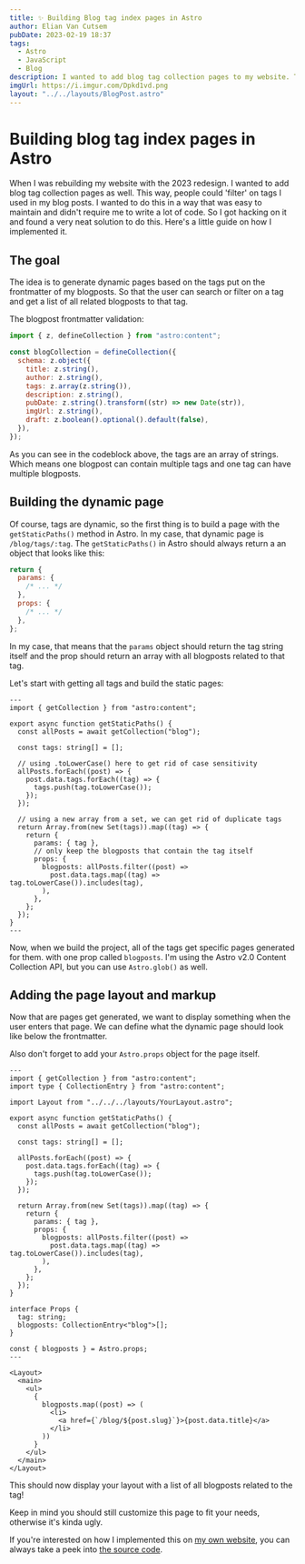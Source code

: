 ```yaml
---
title: ✨ Building Blog tag index pages in Astro
author: Elian Van Cutsem
pubDate: 2023-02-19 18:37
tags:
  - Astro
  - JavaScript
  - Blog
description: I wanted to add blog tag collection pages to my website. This way, people could filter on tags I used in my blog posts. Here is a guide on how I implemented it.
imgUrl: https://i.imgur.com/Dpkd1vd.png
layout: "../../layouts/BlogPost.astro"
---
```


# Building blog tag index pages in Astro

When I was rebuilding my website with the 2023 redesign. I wanted to add blog tag collection pages as well. This way, people could 'filter' on tags I used in my blog posts. I wanted to do this in a way that was easy to maintain and didn't require me to write a lot of code. So I got hacking on it and found a very neat solution to do this. Here's a little guide on how I implemented it.

## The goal

The idea is to generate dynamic pages based on the tags put on the frontmatter of my blogposts. So that the user can search or filter on a tag and get a list of all related blogposts to that tag.

The blogpost frontmatter validation:

```js
import { z, defineCollection } from "astro:content";

const blogCollection = defineCollection({
  schema: z.object({
    title: z.string(),
    author: z.string(),
    tags: z.array(z.string()),
    description: z.string(),
    pubDate: z.string().transform((str) => new Date(str)),
    imgUrl: z.string(),
    draft: z.boolean().optional().default(false),
  }),
});
```

As you can see in the codeblock above, the tags are an array of strings. Which means one blogpost can contain multiple tags and one tag can have multiple blogposts.

## Building the dynamic page

Of course, tags are dynamic, so the first thing is to build a page with the `getStaticPaths()` method in Astro. In my case, that dynamic page is `/blog/tags/:tag`. The `getStaticPaths()` in Astro should always return a an object that looks like this:

```js
return {
  params: {
    /* ... */
  },
  props: {
    /* ... */
  },
};
```

In my case, that means that the `params` object should return the tag string itself and the prop should return an array with all blogposts related to that tag.

Let's start with getting all tags and build the static pages:

```astro
---
import { getCollection } from "astro:content";

export async function getStaticPaths() {
  const allPosts = await getCollection("blog");

  const tags: string[] = [];

  // using .toLowerCase() here to get rid of case sensitivity
  allPosts.forEach((post) => {
    post.data.tags.forEach((tag) => {
      tags.push(tag.toLowerCase());
    });
  });

  // using a new array from a set, we can get rid of duplicate tags
  return Array.from(new Set(tags)).map((tag) => {
    return {
      params: { tag },
      // only keep the blogposts that contain the tag itself
      props: {
        blogposts: allPosts.filter((post) =>
          post.data.tags.map((tag) => tag.toLowerCase()).includes(tag),
        ),
      },
    };
  });
}
---
```

Now, when we build the project, all of the tags get specific pages generated for them. with one prop called `blogposts`. I'm using the Astro v2.0 Content Collection API, but you can use `Astro.glob()` as well.

## Adding the page layout and markup

Now that are pages get generated, we want to display something when the user enters that page. We can define what the dynamic page should look like below the frontmatter.

Also don't forget to add your `Astro.props` object for the page itself.

```astro
---
import { getCollection } from "astro:content";
import type { CollectionEntry } from "astro:content";

import Layout from "../../../layouts/YourLayout.astro";

export async function getStaticPaths() {
  const allPosts = await getCollection("blog");

  const tags: string[] = [];

  allPosts.forEach((post) => {
    post.data.tags.forEach((tag) => {
      tags.push(tag.toLowerCase());
    });
  });

  return Array.from(new Set(tags)).map((tag) => {
    return {
      params: { tag },
      props: {
        blogposts: allPosts.filter((post) =>
          post.data.tags.map((tag) => tag.toLowerCase()).includes(tag),
        ),
      },
    };
  });
}

interface Props {
  tag: string;
  blogposts: CollectionEntry<"blog">[];
}

const { blogposts } = Astro.props;
---

<Layout>
  <main>
    <ul>
      {
        blogposts.map((post) => (
          <li>
            <a href={`/blog/${post.slug}`}>{post.data.title}</a>
          </li>
        ))
      }
    </ul>
  </main>
</Layout>
```

This should now display your layout with a list of all blogposts related to the tag!

Keep in mind you should still customize this page to fit your needs, otherwise it's kinda ugly.

If you're interested on how I implemented this on [my own website](https://www.elian.codes), you can always take a peek into [the source code](https://github.com/eliancodes/eliancodes-frontend).

